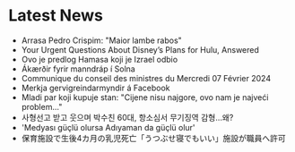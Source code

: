 # Latest News
-  Arrasa Pedro Crispim: "Maior lambe rabos"
-  Your Urgent Questions About Disney’s Plans for Hulu, Answered
-  Ovo je predlog Hamasa koji je Izrael odbio
-  Ákærðir fyrir manndráp í Solna
-  Communique du conseil des ministres du Mercredi 07 Février 2024
-  Merkja gervigreindarmyndir á Facebook
-  Mladi par koji kupuje stan: "Cijene nisu najgore, ovo nam je najveći problem..."
-  사형선고 받고 웃으며 박수친 60대, 항소심서 무기징역 감형…왜?
-  'Medyası güçlü olursa Adıyaman da güçlü olur'
-  保育施設で生後4カ月の乳児死亡「うつぶせ寝でもいい」施設が職員へ許可
